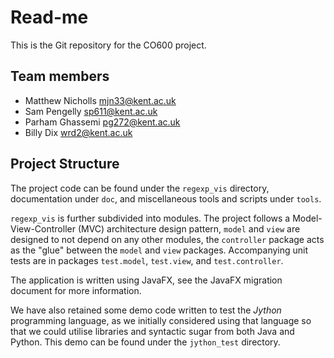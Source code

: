 # Read-me
This is the Git repository for the CO600 project.

## Team members
* Matthew Nicholls <mjn33@kent.ac.uk>
* Sam Pengelly <sp611@kent.ac.uk>
* Parham Ghassemi <pg272@kent.ac.uk>
* Billy Dix <wrd2@kent.ac.uk>

## Project Structure
The project code can be found under the `regexp_vis` directory, documentation
under `doc`, and miscellaneous tools and scripts under `tools`.

`regexp_vis` is further subdivided into modules. The project follows a
Model-View-Controller (MVC) architecture design pattern, `model` and
`view` are designed to not depend on any other modules, the
`controller` package acts as the "glue" between the `model` and `view`
packages. Accompanying unit tests are in packages `test.model`,
`test.view`, and `test.controller`.

The application is written using JavaFX, see the JavaFX migration
document for more information.

We have also retained some demo code written to test the *Jython* programming
language, as we initially considered using that language so that we could
utilise libraries and syntactic sugar from both Java and Python. This demo can
be found under the `jython_test` directory.
